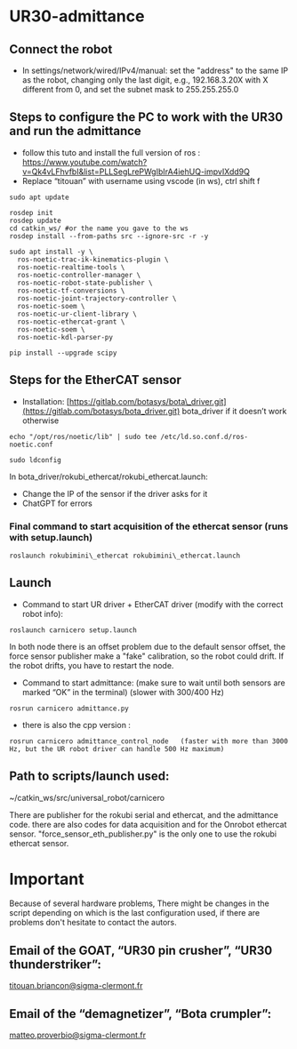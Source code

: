 # UR30-admittance

## Connect the robot

* In settings/network/wired/IPv4/manual: set the "address" to the same IP as the robot, changing only the last digit, e.g., 192.168.3.20X with X different from 0, and set the subnet mask to 255.255.255.0

## Steps to configure the PC to work with the UR30 and run the admittance

* follow this tuto and install the full version of ros : https://www.youtube.com/watch?v=Qk4vLFhvfbI&list=PLLSegLrePWgIbIrA4iehUQ-impvIXdd9Q
* Replace “titouan” with username using vscode (in ws), ctrl shift f
```
sudo apt update
```

```
rosdep init
rosdep update
cd catkin_ws/ #or the name you gave to the ws
rosdep install --from-paths src --ignore-src -r -y
```
```
sudo apt install -y \
  ros-noetic-trac-ik-kinematics-plugin \
  ros-noetic-realtime-tools \
  ros-noetic-controller-manager \
  ros-noetic-robot-state-publisher \
  ros-noetic-tf-conversions \
  ros-noetic-joint-trajectory-controller \
  ros-noetic-soem \
  ros-noetic-ur-client-library \
  ros-noetic-ethercat-grant \
  ros-noetic-soem \
  ros-noetic-kdl-parser-py 
```

```
pip install --upgrade scipy
```

## Steps for the EtherCAT sensor

* Installation: [https://gitlab.com/botasys/bota\_driver.git](https://gitlab.com/botasys/bota_driver.git) bota\_driver if it doesn’t work otherwise
```
echo "/opt/ros/noetic/lib" | sudo tee /etc/ld.so.conf.d/ros-noetic.conf
```
```
sudo ldconfig
```

In bota\_driver/rokubi\_ethercat/rokubi\_ethercat.launch:

* Change the IP of the sensor if the driver asks for it
* ChatGPT for errors

### Final command to start acquisition of the ethercat sensor (runs with setup.launch)
```
roslaunch rokubimini\_ethercat rokubimini\_ethercat.launch
```
## Launch

* Command to start UR driver + EtherCAT driver (modify with the correct robot info): 
```
roslaunch carnicero setup.launch
```
In both node there is an offset problem due to the default sensor offset, the force sensor publisher make a "fake" calibration, so the robot could drift. If the robot drifts, you have to restart the node. 
* Command to start admittance: (make sure to wait until both sensors are marked “OK” in the terminal) (slower with 300/400 Hz)
```
rosrun carnicero admittance.py 
```

* there is also the cpp version : 
```
rosrun carnicero admittance_control_node   (faster with more than 3000 Hz, but the UR robot driver can handle 500 Hz maximum)
```
## Path to scripts/launch used:

\~/catkin\_ws/src/universal\_robot/carnicero

There are publisher for the rokubi serial and ethercat, and the admittance code. there are also codes for data acquisition and for the Onrobot ethercat sensor. "force_sensor_eth_publisher.py" is the only one to use the rokubi ethercat sensor.


# Important 
Because of several hardware problems, There might be changes in the script depending on which is the last configuration used, if there are problems don't hesitate to contact the autors.

## Email of the GOAT, “UR30 pin crusher”, “UR30 thunderstriker”:

[titouan.briancon@sigma-clermont.fr](mailto:titouan.briancon@sigma-clermont.fr)

## Email of the “demagnetizer”, “Bota crumpler”:

[matteo.proverbio@sigma-clermont.fr](mailto:matteo.proverbio@sigma-clermont.fr)
